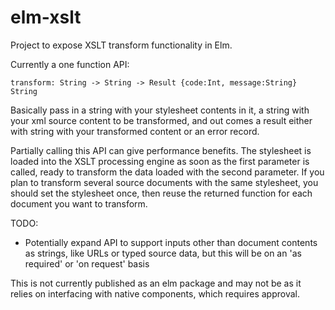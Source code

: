# elm-xslt
Project to expose XSLT transform functionality in Elm.

Currently a one function API:

~~~
transform: String -> String -> Result {code:Int, message:String} String
~~~

Basically pass in a string with your stylesheet contents in it, a string with your xml source content to be transformed, and out comes a result either with string with your transformed content or an error record.

Partially calling this API can give performance benefits. The stylesheet is loaded into the XSLT processing engine as soon as the first parameter is called, ready to transform the data loaded with the second parameter. If you plan to transform several source documents with the same stylesheet, you should set the stylesheet once, then reuse the returned function for each document you want to transform.

TODO:

* Potentially expand API to support inputs other than document contents as strings, like URLs or typed source data, but this will be on an 'as required' or 'on request' basis

This is not currently published as an elm package and may not be as it relies on interfacing with native components, which requires approval.

